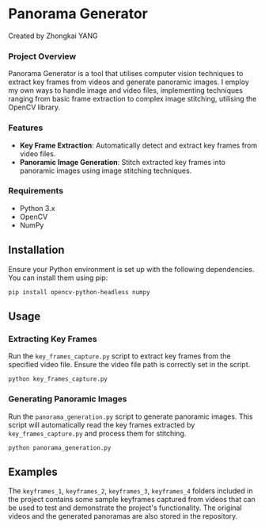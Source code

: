 # Panorama Generator

Created by Zhongkai YANG

### Project Overview

Panorama Generator is a tool that utilises computer vision techniques to extract key frames from videos and generate panoramic images. I employ my own ways to handle image and video files, implementing techniques ranging from basic frame extraction to complex image stitching, utilising the OpenCV library.

### Features

- **Key Frame Extraction**: Automatically detect and extract key frames from video files.
- **Panoramic Image Generation**: Stitch extracted key frames into panoramic images using image stitching techniques.

### Requirements

- Python 3.x
- OpenCV
- NumPy

## Installation

Ensure your Python environment is set up with the following dependencies. You can install them using pip:

```
pip install opencv-python-headless numpy
```

## Usage

### Extracting Key Frames

Run the `key_frames_capture.py` script to extract key frames from the specified video file. Ensure the video file path is correctly set in the script.

```
python key_frames_capture.py
```

### Generating Panoramic Images

Run the `panorama_generation.py` script to generate panoramic images. This script will automatically read the key frames extracted by `key_frames_capture.py` and process them for stitching.

```
python panorama_generation.py
```

## Examples

The `keyframes_1`, `keyframes_2`, `keyframes_3`, `keyframes_4`  folders included in the project contains some sample keyframes captured from videos that can be used to test and demonstrate the project's functionality. The original videos and the generated panoramas are also stored in the repository.